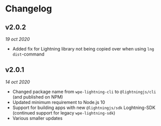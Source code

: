 # Changelog

## v2.0.2

*19 oct 2020*

- Added fix for Lightning library not being copied over when using `lng dist`-command

## v2.0.1

*14 oct 2020*

- Changed package name from `wpe-lightning-cli` to `@lightningjs/cli` (and published on NPM)
- Updated minimum requirement to Node.js 10
- Support for building apps with new `@lightningjs/sdk` Loghtning-SDK (continued support for legacy `wpe-lightning-sdk`)
- Various smaller updates
